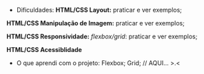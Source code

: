 - Dificuldades:
**HTML/CSS Layout:** praticar e ver exemplos;

**HTML/CSS Manipulação de Imagem:** praticar e ver exemplos;

**HTML/CSS Responsividade:** *flexbox/grid*: praticar e ver exemplos;

**HTML/CSS Acessiblidade**
- O que aprendi com o projeto:
Flexbox;
Grid;
// AQUI... >.<